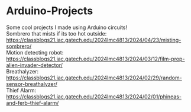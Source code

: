 # Arduino-Projects
Some cool projects I made using Arduino circuits!\
Sombrero that mists if its too hot outside:\
https://classblogs21.iac.gatech.edu/2024lmc4813/2024/04/23/misting-sombrero/ \
Motion detecting robot:\
https://classblogs21.iac.gatech.edu/2024lmc4813/2024/03/12/film-prop-alien-invader-detector/ \
Breathalyzer:\
https://classblogs21.iac.gatech.edu/2024lmc4813/2024/02/29/random-sensor-breathalyzer/ \
Thief Alarm:\
https://classblogs21.iac.gatech.edu/2024lmc4813/2024/02/01/phineas-and-ferb-thief-alarm/
